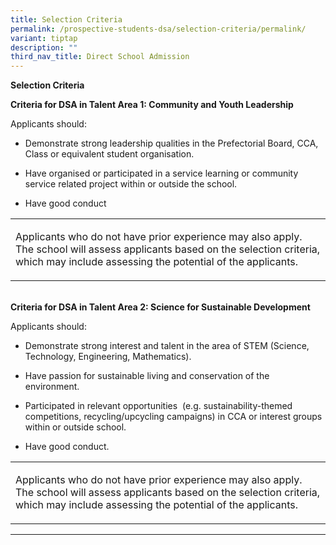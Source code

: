 ```yaml
---
title: Selection Criteria
permalink: /prospective-students-dsa/selection-criteria/permalink/
variant: tiptap
description: ""
third_nav_title: Direct School Admission
---
```

<p><strong>Selection Criteria&nbsp;</strong>
</p>
<p><strong>Criteria for DSA in Talent Area 1: Community and Youth Leadership</strong>
</p>
<p>Applicants should:</p>
<ul>
<li>
<p>Demonstrate strong leadership qualities in the Prefectorial Board, CCA,
Class or equivalent student organisation.</p>
</li>
<li>
<p>Have organised or participated in a service learning or community service
related project within or outside the school.</p>
</li>
<li>
<p>Have good conduct</p>
</li>
</ul>
<table style="minWidth: 25px">
<colgroup>
<col>
</colgroup>
<tbody>
<tr>
<td rowspan="1" colspan="1">
<p>Applicants who do not have prior experience may also apply. The school
will assess applicants based on the selection criteria, which may include
assessing the potential of the applicants.</p>
</td>
</tr>
</tbody>
</table>
<p>
<br><strong>Criteria for DSA in Talent Area 2: Science for Sustainable Development</strong>
</p>
<p>Applicants should:</p>
<ul>
<li>
<p>Demonstrate strong interest and talent in the area of STEM (Science, Technology,
Engineering, Mathematics).</p>
</li>
<li>
<p>Have passion for sustainable living and conservation of the environment.</p>
</li>
<li>
<p>Participated in relevant opportunities&nbsp; (e.g. sustainability-themed
competitions, recycling/upcycling campaigns) in CCA or interest groups
within or outside school.</p>
</li>
<li>
<p>Have good conduct.</p>
</li>
</ul>
<p></p>
<p></p>
<p></p>
<p></p>
<p></p>
<table style="minWidth: 25px">
<colgroup>
<col>
</colgroup>
<tbody>
<tr>
<td rowspan="1" colspan="1">
<p>Applicants who do not have prior experience may also apply. The school
will assess applicants based on the selection criteria, which may include
assessing the potential of the applicants.</p>
</td>
</tr>
</tbody>
</table>
<hr>
<p></p>